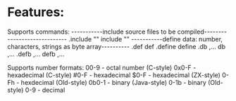 # Features:
Supports commands:
-----------include source files to be compiled-----------------------------
.include "<filename>"
 include "<filename>"
-----------define data: number, characters, strings as byte array----------
.def <variable> <value>
 def <variable> <value>
.define <variable> <value>
 define <variable> <value>
.db <value0>,<value0>...<valueN>
 db <value0>,<value0>...<valueN>
.defb <value0>,<value0>...<valueN>
 defb <value0>,<value0>...<valueN>

Supports number formats:
00-9  - octal number (C-style)
0x0-F - hexadecimal (C-style)
#0-F  - hexadecimal
$0-F  - hexadecimal (ZX-style)
0-Fh  - hexdecimal (Old-style)
0b0-1 - binary (Java-style)
0-1b  - binary (Old-style)
0-9   - decimal
